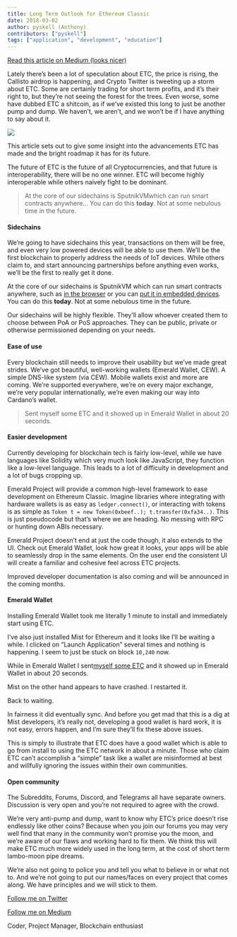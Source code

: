 ```yaml
---
title: Long Term Outlook for Ethereum Classic
date: 2018-03-02
author: pyskell (Anthony)
contributors: ["pyskell"]
tags: ["application", "development", "education"]
---
```


[Read this article on Medium (looks nicer)](https://medium.com/@pyskell/long-term-outlook-for-ethereum-classic-b6f1643f8f70)

Lately there’s been a lot of speculation about ETC, the price is rising, the
Callisto airdrop is happening, and Crypto Twitter is tweeting up a storm about
ETC. Some are certainly trading for short term profits, and it’s their right to,
but they’re not seeing the forest for the trees. Even worse, some have dubbed
ETC a shitcoin, as if we’ve existed this long to just be another pump and dump.
We haven’t, we aren’t, and we won’t be if I have anything to say about it.

![](./1ibcdLc3lFgc8lYEsWIWzBQ.jpeg)

This article sets out to give some insight into the advancements ETC has made
and the bright roadmap it has for its future.

The future of ETC is the future of all Cryptocurrencies, and that future is
interoperability, there will be no one winner. ETC will become highly
interoperable while others naively fight to be dominant.

> At the core of our sidechains is SputnikVMwhich can run smart contracts
> anywhere... You can do this **today**. Not at some nebulous time in the future.

#### Sidechains

We’re going to have sidechains this year, transactions on them will be free, and
even very low powered devices will be able to use them. We’ll be the first
blockchain to properly address the needs of IoT devices. While others claim to,
and start announcing partnerships before anything even works, we’ll be the first
to really get it done.

At the core of our sidechains is SputnikVM which can run smart contracts
anywhere, such as [in the
browser](https://github.com/sorpaas/sputnikvm-in-browser) or you can [put it in
embedded devices](https://github.com/sorpaas/sputnikvm-on-rux). You can do this
**today**. Not at some nebulous time in the future.

Our sidechains will be highly flexible. They’ll allow whoever created them to
choose between PoA or PoS approaches. They can be public, private or otherwise
permissioned depending on your needs.

#### Ease of use

Every blockchain still needs to improve their usability but we’ve made great
strides. We’ve got beautiful, well-working wallets (Emerald Wallet, CEW). A
simple DNS-like system (via CEW). Mobile wallets exist and more are coming.
We’re supported everywhere, we’re on every major exchange, we’re very popular
internationally, we’re even making our way into Cardano’s wallet.

> Sent myself some ETC and it showed up in Emerald Wallet in about 20 seconds.

#### Easier development

Currently developing for blockchain tech is fairly low-level, while we have
languages like Solidity which very much look like JavaScript, they function like
a low-level language. This leads to a lot of difficulty in development and a lot
of bugs cropping up.

Emerald Project will provide a common high-level framework to ease development
on Ethereum Classic. Imagine libraries where integrating with hardware wallets
is as easy as `ledger.connect()`, or interacting with tokens is as simple as
`Token t = new Token(0xbeef..); t.transfer(0xfa34..)`. This is just pseudocode
but that’s where we are heading. No messing with RPC or hunting down ABIs
necessary.

Emerald Project doesn’t end at just the code though, it also extends to the UI.
Check out Emerald Wallet, look how great it looks, your apps will be able to
seamlessly drop in the same elements. On the user end the consistent UI will
create a familiar and cohesive feel across ETC projects.

Improved developer documentation is also coming and will be announced in the
coming months.

#### Emerald Wallet

Installing Emerald Wallet took me literally 1 minute to install and immediately
start using ETC.

I’ve also just installed Mist for Ethereum and it looks like I’ll be waiting a
while. I clicked on “Launch Application” several times and nothing is happening.
I seem to just be stuck on block `10,240` now.

While in Emerald Wallet I sent[myself some
ETC](https://gastracker.io/tx/0xdbe0f99de8abe3f45b8077dc66617f7659acd6e66ea415d6be100585f2735c10)
and it showed up in Emerald Wallet in about 20 seconds.

Mist on the other hand appears to have crashed. I restarted it.

Back to waiting.

In fairness it did eventually sync. And before you get mad that this is a dig at
Mist developers, it’s really not, developing a good wallet is hard work, it is
not easy, errors happen, and I’m sure they’ll fix these above issues.

This is simply to illustrate that ETC does have a good wallet which is able to
go from install to using the ETC network in about a minute. Those who claim ETC
can’t accomplish a “simple” task like a wallet are misinformed at best and
willfully ignoring the issues within their own communities.

#### Open community

The Subreddits, Forums, Discord, and Telegrams all have separate owners.
Discussion is very open and you’re not required to agree with the crowd.

We’re very anti-pump and dump, want to know why ETC’s price doesn’t rise
endlessly like other coins? Because when you join our forums you may very well
find that many in the community won’t promise you the moon, and we’re aware of
our flaws and working hard to fix them. We think this will make ETC much more
widely used in the long term, at the cost of short term lambo-moon pipe dreams.

We’re also not going to police you and tell you what to believe in or what not
to. And we’re not going to put our names/faces on every project that comes
along. We have principles and we will stick to them.

[Follow me on Twitter](https://twitter.com/pyskell)

[Follow me on Medium](https://medium.com/@pyskell)

Coder, Project Manager, Blockchain enthusiast
